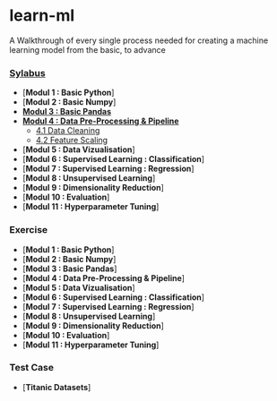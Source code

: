 # learn-ml
A Walkthrough of every single process needed for creating a machine learning model from the basic, to advance

### [**Sylabus**](https://colab.research.google.com/github/henseljahja/learn-ml/blob/master/)
<!-- MarkdownTOC depth=4 -->
- [**Modul 1  : Basic Python**]
- [**Modul 2  : Basic Numpy**]
- [**Modul 3  : Basic Pandas**](https://colab.research.google.com/drive/1ihlehHaFWhlWjcCb0ZEPMQ12E_PEHYKV?usp=sharing)
- [**Modul 4  : Data Pre-Processing & Pipeline**](https://colab.research.google.com/drive/1lx7mi8_J6NB1rdPf4ZHZHahqJbVtd01D?usp=sharing)
  - [4.1 Data Cleaning](https://render.githubusercontent.com/view/ipynb?color_mode=dark&commit=a15c712c6c95259df6e61fab59f5a41b89a86ff9&enc_url=68747470733a2f2f7261772e67697468756275736572636f6e74656e742e636f6d2f68656e73656c6a61686a612f6c6561726e2d6d6c2f613135633731326336633935323539646636653631666162353966356134316238396138366666392f345f646174615f70726570726f63657373696e672e6970796e62&nwo=henseljahja%2Flearn-ml&path=4_data_preprocessing.ipynb&repository_id=331012207&repository_type=Repository#4.1-Data-Cleaning)
  - [4.2 Feature Scaling](https://render.githubusercontent.com/view/ipynb?color_mode=dark&commit=a15c712c6c95259df6e61fab59f5a41b89a86ff9&enc_url=68747470733a2f2f7261772e67697468756275736572636f6e74656e742e636f6d2f68656e73656c6a61686a612f6c6561726e2d6d6c2f613135633731326336633935323539646636653631666162353966356134316238396138366666392f345f646174615f70726570726f63657373696e672e6970796e62&nwo=henseljahja%2Flearn-ml&path=4_data_preprocessing.ipynb&repository_id=331012207&repository_type=Repository#4.2-Feature-Scalling)
- [**Modul 5  : Data Vizualisation**]  
- [**Modul 6  : Supervised Learning : Classification**]
- [**Modul 7  : Supervised Learning : Regression**]
- [**Modul 8  : Unsupervised Learning**]
- [**Modul 9  : Dimensionality Reduction**]
- [**Modul 10  : Evaluation**]
- [**Modul 11  : Hyperparameter Tuning**]
### Exercise
- [**Modul 1  : Basic Python**]
- [**Modul 2  : Basic Numpy**]
- [**Modul 3  : Basic Pandas**]
- [**Modul 4  : Data Pre-Processing & Pipeline**]
- [**Modul 5  : Data Vizualisation**]
- [**Modul 6  : Supervised Learning : Classification**]
- [**Modul 7  : Supervised Learning : Regression**]
- [**Modul 8  : Unsupervised Learning**]
- [**Modul 9  : Dimensionality Reduction**]
- [**Modul 10  : Evaluation**]
- [**Modul 11  : Hyperparameter Tuning**]
### Test Case
- [**Titanic Datasets**]
